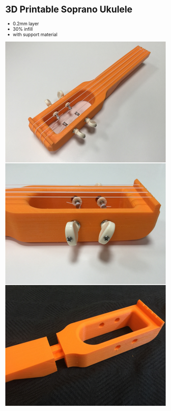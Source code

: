 # 3D Printable Soprano Ukulele

- 0.2mm layer 
- 30% infill
- with support material 

![screen1](https://raw.githubusercontent.com/penk/TravelStickUke/master/images/uke-1.jpg)
![screen2](https://raw.githubusercontent.com/penk/TravelStickUke/master/images/uke-2.jpg)
![screen3](https://raw.githubusercontent.com/penk/TravelStickUke/master/images/uke-3.jpg)

